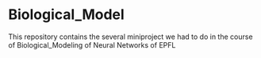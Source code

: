 # Biological_Model
This repository contains the several miniproject we had to do in the course of Biological_Modeling of Neural Networks of EPFL
